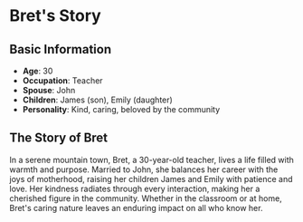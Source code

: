 # Bret's Story

## Basic Information
- **Age**: 30
- **Occupation**: Teacher
- **Spouse**: John
- **Children**: James (son), Emily (daughter)
- **Personality**: Kind, caring, beloved by the community

## The Story of Bret

In a serene mountain town, Bret, a 30-year-old teacher, lives a life filled with warmth and purpose. Married to John, she balances her career with the joys of motherhood, raising her children James and Emily with patience and love. Her kindness radiates through every interaction, making her a cherished figure in the community. Whether in the classroom or at home, Bret's caring nature leaves an enduring impact on all who know her.
